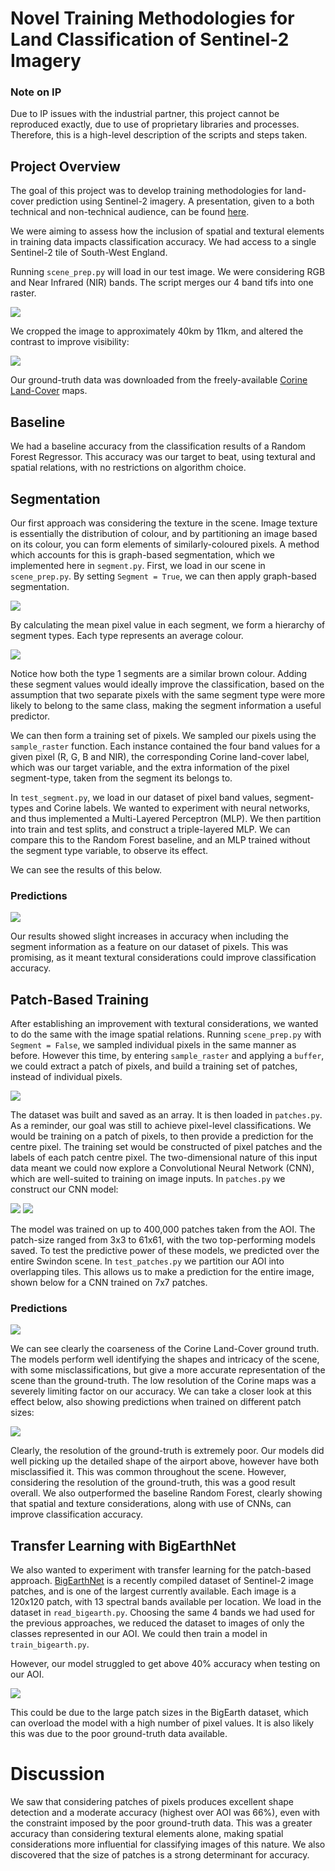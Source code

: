 # Novel Training Methodologies for Land Classification of Sentinel-2 Imagery

### Note on IP

Due to IP issues with the industrial partner, this project cannot be reproduced exactly, due to use of proprietary libraries and processes. Therefore, this is a high-level description of the scripts and steps taken. 

## Project Overview

The goal of this project was to develop training methodologies for land-cover prediction using Sentinel-2 imagery. A presentation, given to a both technical and non-technical audience, can be found [here](presentation.pdf).

We were aiming to assess how the inclusion of spatial and textural elements in training data impacts classification accuracy. We had access to a single Sentinel-2 tile of South-West England.

Running ```scene_prep.py``` will load in our test image. We were considering RGB and Near Infrared (NIR) bands. The script merges our 4 band tifs into one raster.  

![](plots/s2_aoi1.png)

We cropped the image to approximately 40km by 11km, and altered the contrast to improve visibility:

![](plots/s2_newaoi.png)

Our ground-truth data was downloaded from the freely-available [Corine Land-Cover](https://land.copernicus.eu/pan-european/corine-land-cover) maps.

## Baseline

We had a baseline accuracy from the classification results of a Random Forest Regressor. This accuracy was our target to beat, using textural and spatial relations, with no restrictions on algorithm choice. 

## Segmentation 

Our first approach was considering the texture in the scene. Image texture is essentially the distribution of colour, and by partitioning an image based on its colour, you can form elements of similarly-coloured pixels. A method which accounts for this is graph-based segmentation, which we implemented here in ```segment.py```. First, we load in our scene in ```scene_prep.py```. By setting ```Segment = True```, we can then apply graph-based segmentation. 

![](plots/s2_seg1.png)

By calculating the mean pixel value in each segment, we form a hierarchy of segment types. Each type represents an average colour. 

![](/plots/s2_seg2.png)

Notice how both the type 1 segments are a similar brown colour. Adding these segment values would ideally improve the classification, based on the assumption that two separate pixels with the same segment type were more
likely to belong to the same class, making the segment information a useful predictor. 

We can then form a training set of pixels. We sampled our pixels using the ```sample_raster``` function. Each instance contained the four band values for a given pixel (R, G, B and NIR), the corresponding Corine land-cover label, which was our target variable, and the extra information of the pixel segment-type, taken from the segment its belongs to. 

In ```test_segment.py```, we load in our dataset of pixel band values, segment-types and Corine labels. We wanted to experiment with neural networks, and thus implemented a Multi-Layered Perceptron (MLP). We then partition into train and test splits, and construct a triple-layered MLP. We can compare this to the Random Forest baseline, and an MLP trained without the segment type variable, to observe its effect.

We can see the results of this below.

### Predictions

![](/plots/s2_segresults.png)

Our results showed slight increases in accuracy when including the segment information as a feature on our dataset of pixels. This was promising, as it meant textural considerations could improve classification accuracy. 

## Patch-Based Training 

After establishing an improvement with textural considerations, we wanted to do the same with the image spatial relations. Running ```scene_prep.py``` with ```Segment = False```, we sampled individual pixels in the same manner as before. However this time, by entering ```sample_raster``` and applying a ```buffer```, we could extract a patch of pixels, and build a training set of patches, instead of individual pixels. 

![](/plots/s2_patch1.png)

The dataset was built and saved as an array. It is then loaded in ```patches.py```. As a reminder, our goal was still to achieve pixel-level classifications. We would be training on a patch of pixels, to then provide a prediction for the centre pixel. The training set would be constructed of pixel patches and the labels of each patch centre pixel. The two-dimensional nature of this input data meant we could now explore a Convolutional Neural Network (CNN), which are well-suited to training on image inputs. In ```patches.py``` we construct our CNN model:

![](/plots/s2_patchcnn.png)
![](/plots/s2_patchtables.png)

The model was trained on up to 400,000 patches taken from the AOI. The patch-size ranged from 3x3 to 61x61, with the two top-performing models saved. To test the predictive power of these models, we predicted over the entire Swindon scene. In ```test_patches.py``` we partition our AOI into overlapping tiles. This allows us to make a prediction for the entire image, shown below for a CNN trained on 7x7 patches.

### Predictions

![](/plots/s2_patchpreds1.png)

We can see clearly the coarseness of the Corine Land-Cover ground truth. The models perform well identifying the shapes and intricacy of the scene, with some misclassifications, but give a more accurate representation of the scene than the ground-truth. The low resolution of the Corine maps was a severely limiting factor on our accuracy. We can take a closer look at this effect below, also showing predictions when trained on different patch sizes: 

![](/plots/s2_patchcomp2.png)

Clearly, the resolution of the ground-truth is extremely poor. Our models did well picking up the detailed shape of the airport above, however have both misclassified it. This was common throughout the scene. However, considering the resolution of the ground-truth, this was a good result overall. We also outperformed the baseline Random Forest, clearly showing that spatial and texture considerations, along with use of CNNs, can improve classification accuracy.

## Transfer Learning with BigEarthNet

We also wanted to experiment with transfer learning for the patch-based approach. [BigEarthNet](http://bigearth.net/) is a recently compiled dataset of Sentinel-2 image patches, and is one of the largest currently available. Each image is a 120x120 patch, with 13 spectral bands available per location. We load in the dataset in ```read_bigearth.py```. Choosing the same 4 bands we had used for the previous approaches, we reduced the dataset to images of only the classes represented in our AOI. We could then train a model in ```train_bigearth.py```. 

However, our model struggled to get above 40% accuracy when testing on our AOI. 

![](/plots/s2_bigearth.png)

This could be due to the large patch sizes in the BigEarth dataset, which can overload the model with a high number of pixel values. It is also likely this was due to the poor ground-truth data available.

# Discussion 

We saw that considering patches of pixels produces excellent shape detection and a moderate accuracy (highest over AOI was 66%), even with the constraint imposed by the poor ground-truth data. This was a greater accuracy than considering textural elements alone, making spatial considerations more influential for classifying images of this nature. We also discovered that the size of patches is a strong determinant for accuracy.
